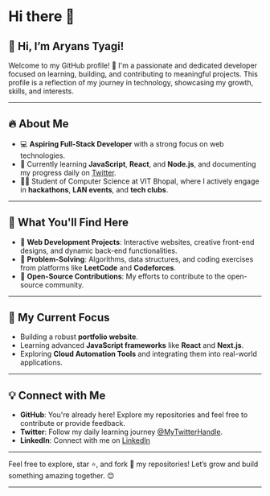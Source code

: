 # Hi there 👋

## 👋 Hi, I’m Aryans Tyagi!

Welcome to my GitHub profile! 🚀 I'm a passionate and dedicated developer focused on learning, building, and contributing to meaningful projects. This profile is a reflection of my journey in technology, showcasing my growth, skills, and interests.  

---

## 🔥 About Me  

- 💻 **Aspiring Full-Stack Developer** with a strong focus on web technologies.  
- 🌱 Currently learning **JavaScript**, **React**, and **Node.js**, and documenting my progress daily on [Twitter](https://x.com/Aryans_Tyagi_23).  
- 🧑‍🎓 Student of Computer Science at VIT Bhopal, where I actively engage in **hackathons**, **LAN events**, and **tech clubs**.  

---

## 🚀 What You'll Find Here  

- 🔧 **Web Development Projects**: Interactive websites, creative front-end designs, and dynamic back-end functionalities.  
- 📜 **Problem-Solving**: Algorithms, data structures, and coding exercises from platforms like **LeetCode** and **Codeforces**.  
- 🌟 **Open-Source Contributions**: My efforts to contribute to the open-source community.  

---

## 📌 My Current Focus  

- Building a robust **portfolio website**.  
- Learning advanced **JavaScript frameworks** like **React** and **Next.js**.  
- Exploring **Cloud Automation Tools** and integrating them into real-world applications.  

---

## 💡 Connect with Me  

- **GitHub**: You're already here! Explore my repositories and feel free to contribute or provide feedback.  
- **Twitter**: Follow my daily learning journey [@MyTwitterHandle](https://x.com/Aryans_Tyagi_23).  
- **LinkedIn**: Connect with me on [LinkedIn](https://www.linkedin.com/in/aryans-tyagi-344018191/)  

---

Feel free to explore, star ⭐️, and fork 🍴 my repositories! Let’s grow and build something amazing together. 😊  

--- 


<!--
**Aryans2312/Aryans2312** is a ✨ _special_ ✨ repository because its `README.md` (this file) appears on your GitHub profile.

Here are some ideas to get you started:

- 🔭 I’m currently working on ...
- 🌱 I’m currently learning ...
- 👯 I’m looking to collaborate on ...
- 🤔 I’m looking for help with ...
- 💬 Ask me about ...
- 📫 How to reach me: ...
- 😄 Pronouns: ...
- ⚡ Fun fact: ...
-->
